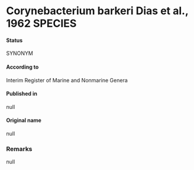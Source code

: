Corynebacterium barkeri Dias et al., 1962 SPECIES
=======

#### Status
SYNONYM

#### According to
Interim Register of Marine and Nonmarine Genera

#### Published in
null

#### Original name
null

### Remarks
null